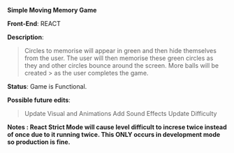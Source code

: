 <b>Simple Moving Memory Game</b>

<b>Front-End</b>: REACT


<b>Description</b>: 
> Circles to memorise will appear in green and then hide themselves from the user. The user will then memorise these green circles as they and other circles bounce around the screen. More balls will be created > as the user completes the game.



<b>Status</b>:
Game is Functional.

<b>Possible future edits</b>:
> Update Visual and Animations
> Add Sound Effects
> Update Difficulty

<b> Notes <b>:
React Strict Mode will cause level difficult to increse twice instead of once due to it running twice. This ONLY occurs in development mode so production is fine.